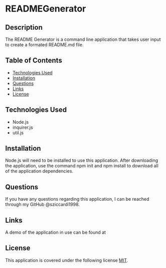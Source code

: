 # READMEGenerator

## Description

The README Generator is a command line application that takes user input to create a formated README.md file.


## Table of Contents

  - [Technologies Used](#technologies-used)
  - [Installation](#installation)
  - [Questions](#questions)
  - [Links](#links)
  - [License](#license)


## Technologies Used

* Node.js
* inquirer.js
* util.js


## Installation

Node.js will need to be installed to use this application. After downloading the application, use the command npm init and npm install to download all of the application dependencies.


## Questions

If you have any questions regarding this application, I can be reached through my GitHub @sziccardi1998.


## Links

A demo of the application in use can be found at 


## License

This application is covered under the following license [MIT](./LICENSE).